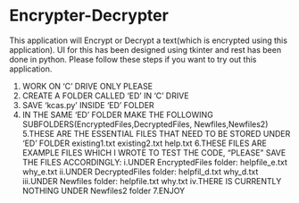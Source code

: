 # Encrypter-Decrypter
This application will Encrypt or Decrypt a text(which is encrypted using this application).
UI for this has been designed using tkinter and rest has been done in python.
Please follow these steps if you want to try out this application.

1. WORK ON ‘C’ DRIVE ONLY PLEASE
2. CREATE A FOLDER CALLED ‘ED’ IN ‘C’ DRIVE
3. SAVE ‘kcas.py’ INSIDE ‘ED’ FOLDER
4. IN THE SAME ‘ED’ FOLDER MAKE THE FOLLOWING SUBFOLDERS(EncryptedFiles,DecryptedFiles, Newfiles,Newfiles2)
5.THESE ARE THE ESSENTIAL FILES THAT NEED TO BE STORED UNDER ‘ED’ FOLDER
		 existing1.txt
		 existing2.txt
		 help.txt
6.THESE FILES ARE EXAMPLE FILES WHICH I WROTE TO TEST THE CODE, “PLEASE” SAVE THE FILES ACCORDINGLY:
	  i.UNDER EncryptedFiles folder:
			helpfile_e.txt
			why_e.txt
	  ii.UNDER DecryptedFiles folder:
			 helpfil_d.txt
			 why_d.txt
	  iii.UNDER Newfiles folder:
			 helpfile.txt
			 why.txt
	  iv.THERE IS CURRENTLY NOTHING UNDER Newfiles2 folder
7.ENJOY
